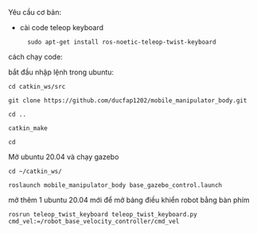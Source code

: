 Yêu cầu cơ bản:
- cài code teleop keyboard

        sudo apt-get install ros-noetic-teleop-twist-keyboard
  
cách chạy code: 

bắt đầu nhập lệnh trong ubuntu:

    cd catkin_ws/src
  
    git clone https://github.com/ducfap1202/mobile_manipulator_body.git
  
    cd ..
  
    catkin_make
  
    cd
        
  
Mở ubuntu 20.04 và chạy gazebo

    cd ~/catkin_ws/
  
    roslaunch mobile_manipulator_body base_gazebo_control.launch
  


  
mở thêm 1 ubuntu 20.04 mới để mở bảng điều khiển robot bằng bàn phím

    rosrun teleop_twist_keyboard teleop_twist_keyboard.py cmd_vel:=/robot_base_velocity_controller/cmd_vel


